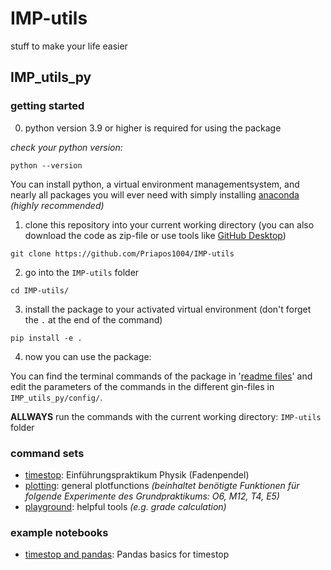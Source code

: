 # IMP-utils
stuff to make your life easier


## IMP_utils_py

### getting started

0. python version 3.9 or higher is required for using the package

*check your python version:*

```
python --version
```

You can install python, a virtual environment managementsystem, and nearly all packages you will ever need with simply installing [anaconda](https://www.anaconda.com/download) *(highly recommended)*

1. clone this repository into your current working directory (you can also download the code as zip-file or use tools like [GitHub Desktop](https://desktop.github.com))

```
git clone https://github.com/Priapos1004/IMP-utils
```

2. go into the `IMP-utils` folder

```
cd IMP-utils/
```

3. install the package to your activated virtual environment (don't forget the `.` at the end of the command)

```
pip install -e .
```

4. now you can use the package:

You can find the terminal commands of the package in '[readme files](readme_files)' and edit the parameters of the commands in the different gin-files in `IMP_utils_py/config/`.

**ALLWAYS** run the commands with the current working directory: `IMP-utils` folder

### command sets

- [timestop](readme_files/timestop.md): Einführungspraktikum Physik (Fadenpendel)
- [plotting](readme_files/plotting.md): general plotfunctions *(beinhaltet benötigte Funktionen für folgende Experimente des Grundpraktikums: O6, M12, T4, E5)*
- [playground](readme_files/playground.md): helpful tools *(e.g. grade calculation)*

### example notebooks

- [timestop and pandas](IMP_utils_py_examples/timestop.ipynb): Pandas basics for timestop
